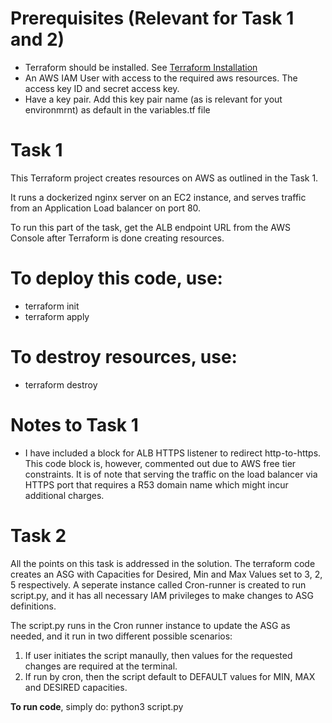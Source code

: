 # Prerequisites (Relevant for Task 1 and 2)
* Terraform should be installed. See [Terraform Installation](https://learn.hashicorp.com/tutorials/terraform/install-cli)
* An AWS IAM User with access to the required aws resources. The access key ID and secret access key.
* Have a key pair. Add this key pair name (as is relevant for yout environmrnt) as default in the variables.tf file

# Task 1
This Terraform project creates resources on AWS as outlined in the Task 1.

It runs a dockerized nginx server on an EC2 instance, and serves traffic from an Application Load balancer on port 80.

To run this part of the task, get the ALB endpoint URL from the AWS Console after Terraform is done creating resources.

# To deploy this code, use:
* terraform init
* terraform apply

# To destroy resources, use: 
* terraform destroy


# Notes to Task 1
* I have included a block for ALB HTTPS listener  to redirect http-to-https. This code block is, however, commented out due to AWS free tier constraints. It is of note that serving the traffic on the load balancer via HTTPS  port that requires a R53 domain name which might incur additional charges. 

# Task 2
All the points on this task is addressed in the solution. The terraform code creates an ASG with Capacities for Desired, Min and Max Values set to 3, 2, 5 respectively.
A seperate instance called Cron-runner is created to run script.py, and it has all necessary IAM privileges to make changes to ASG definitions.

The script.py runs in the Cron runner instance to update the ASG as needed, and it run in two different possible scenarios:
1. If user initiates the script manaully, then values for the requested changes are required at the terminal.
2. If run by cron, then the script default to DEFAULT values for MIN, MAX and DESIRED capacities.

**To run code**, simply do: python3 script.py




